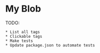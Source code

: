 # My Blob


TODO:

    * List all tags
    * Clickable tags
    * Make tests
    * Update package.json to automate tests
